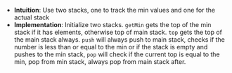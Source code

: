 - **Intuition**: Use two stacks, one to track the min values and one for the actual stack
- **Implementation**: Initialize two stacks. `getMin` gets the top of the min stack if it has elements, otherwise top of main stack. `top` gets the top of the main stack always. `push` will always push to main stack, checks if the number is less than or equal to the min or if the stack is empty and pushes to the min stack, `pop` will check if the current top is equal to the min, pop from min stack, always pop from main stack after.
